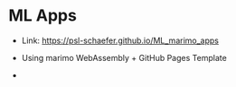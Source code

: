 # ML Apps

- Link: https://psl-schaefer.github.io/ML_marimo_apps

- Using marimo WebAssembly + GitHub Pages Template

- 